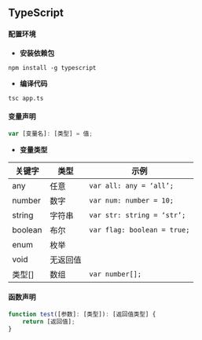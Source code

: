## TypeScript

#### 配置环境

- **安装依赖包**

```shell
npm install -g typescript
```

- **编译代码**

```shell
tsc app.ts
```

#### 变量声明

```typescript
var [变量名]: [类型] = 值;
```

- **变量类型**

| 关键字  | 类型     | 示例                        |
| ------- | -------- | --------------------------- |
| any     | 任意     | `var all: any = ‘all’;`     |
| number  | 数字     | `var num: number = 10;`     |
| string  | 字符串   | `var str: string = ‘str’;`  |
| boolean | 布尔     | `var flag: boolean = true;` |
| enum    | 枚举     |                             |
| void    | 无返回值 |                             |
| 类型[]  | 数组     | `var number[];`             |

#### 函数声明

```typescript
function test([参数]: [类型]): [返回值类型] {
    return [返回值];
}
```


